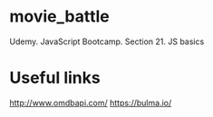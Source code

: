 # movie_battle

Udemy. JavaScript Bootcamp. Section 21. JS basics

# Useful links

http://www.omdbapi.com/
https://bulma.io/
